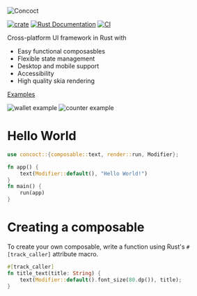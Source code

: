 ![Concoct](https://github.com/matthunz/viewbuilder/blob/main/logo.png?raw=true)

[![crate](https://img.shields.io/crates/v/concoct.svg)](https://crates.io/crates/concoct)
[![Rust Documentation](https://img.shields.io/badge/api-rustdoc-blue.svg)](https://concoct-rs.github.io/concoct)
[![CI](https://github.com/matthunz/concoct/actions/workflows/rust.yml/badge.svg)](https://github.com/matthunz/concoct/actions/workflows/rust.yml)

Cross-platform UI framework in Rust with
* Easy functional composasbles
* Flexible state management
* Desktop and mobile support
* Accessibility
* High quality skia rendering

[Examples](https://github.com/concoct-rs/concoct/tree/main/examples)

![wallet example](https://github.com/matthunz/viewbuilder/blob/main/screenshots/wallet.png?raw=true)
![counter example](https://github.com/matthunz/viewbuilder/blob/main/screenshots/counter.png?raw=true)

# Hello World
```rust
use concoct::{composable::text, render::run, Modifier};

fn app() {
    text(Modifier::default(), "Hello World!")
}
fn main() {
    run(app)
}
```

# Creating a composable
To create your own composable, write a function using Rust's `#[track_caller]` attribute macro.
```rust
#[track_caller]
fn title_text(title: String) {
    text(Modifier::default().font_size(80.dp()), title);
}
```


